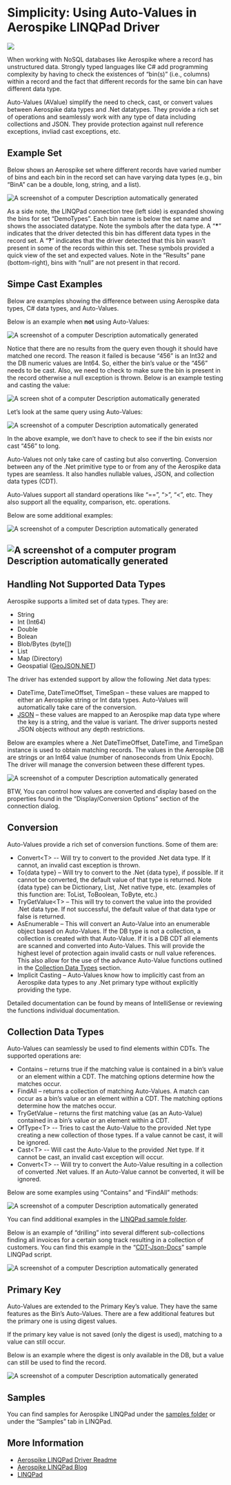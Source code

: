 # Simplicity: Using Auto-Values in Aerospike LINQPad Driver

![](media/5a006743c567ff229be7d3e1f76dde33.png)

When working with NoSQL databases like Aerospike where a record has unstructured data. Strongly typed languages like C\# add programming complexity by having to check the existences of “bin(s)” (i.e., columns) within a record and the fact that different records for the same bin can have different data type.

Auto-Values (AValue) simplify the need to check, cast, or convert values between Aerospike data types and .Net datatypes. They provide a rich set of operations and seamlessly work with any type of data including collections and JSON. They provide protection against null reference exceptions, invliad cast exceptions, etc.

## Example Set

Below shows an Aerospike set where different records have varied number of bins and each bin in the record set can have varying data types (e.g., bin “BinA” can be a double, long, string, and a list).

![A screenshot of a computer Description automatically generated](media/cc3b22a5ebb8f63863866f815bdf421b.png)

As a side note, the LINQPad connection tree (left side) is expanded showing the bins for set “DemoTypes”. Each bin name is below the set name and shows the associated datatype. Note the symbols after the data type. A “**\***” indicates that the driver detected this bin has different data types in the record set. A “**?**” indicates that the driver detected that this bin wasn’t present in some of the records within this set. These symbols provided a quick view of the set and expected values. Note in the “Results” pane (bottom-right), bins with “null” are not present in that record.

## Simpe Cast Examples

Below are examples showing the difference between using Aerospike data types, C\# data types, and Auto-Values.

Below is an example when **not** using Auto-Values:

![A screenshot of a computer Description automatically generated](media/d5608f79e4e004b9c67bb50dc399f9df.png)

Notice that there are no results from the query even though it should have matched one record. The reason it failed is because “456” is an Int32 and the DB numeric values are Int64. So, either the bin’s value or the “456” needs to be cast. Also, we need to check to make sure the bin is present in the record otherwise a null exception is thrown. Below is an example testing and casting the value:

![A screen shot of a computer Description automatically generated](media/e3b14effe4b26b98dde15bb9edd9f127.png)

Let’s look at the same query using Auto-Values:

![A screenshot of a computer Description automatically generated](media/3cf18292117ccaa32fb1b0c8db18f1db.png)

In the above example, we don’t have to check to see if the bin exists nor cast “456” to long.

Auto-Values not only take care of casting but also converting. Conversion between any of the .Net primitive type to or from any of the Aerospike data types are seamless. It also handles nullable values, JSON, and collection data types (CDT).

Auto-Values support all standard operations like “==”, “\>”, “\<”, etc. They also support all the equality, comparison, etc. operations.

Below are some additional examples:

![A screenshot of a computer Description automatically generated](media/9bbfeed286979e90d0b063f79dc6edb2.png)

## ![A screenshot of a computer program Description automatically generated](media/4a265ff034060765674ddf3c1103120d.png)

## Handling Not Supported Data Types

Aerospike supports a limited set of data types. They are:

-   String
-   Int (Int64)
-   Double
-   Bolean
-   Blob/Bytes (byte[])
-   List
-   Map (Directory)
-   Geospatial ([GeoJSON.NET](https://github.com/GeoJSON-Net/GeoJSON.Net))

The driver has extended support by allow the following .Net data types:

-   DateTime, DateTimeOffset, TimeSpan – these values are mapped to either an Aerospike string or Int data types. Auto-Values will automatically take care of the conversion.
-   [JSON](https://www.newtonsoft.com/json) – these values are mapped to an Aerospike map data type where the key is a string, and the value is variant. The driver supports nested JSON objects without any depth restrictions.

Below are examples where a .Net DateTimeOffset, DateTime, and TimeSpan instance is used to obtain matching records. The values in the Aerospike DB are strings or an Int64 value (number of nanoseconds from Unix Epoch). The driver will manage the conversion between these different types.

![A screenshot of a computer Description automatically generated](media/2176692840fe02bac6b38ba566daf383.png)

BTW, You can control how values are converted and display based on the properties found in the “Display/Conversion Options” section of the connection dialog.

## Conversion

Auto-Values provide a rich set of conversion functions. Some of them are:

-   Convert\<T\> -- Will try to convert to the provided .Net data type. If it cannot, an invalid cast exception is thrown.
-   To{data type} – Will try to convert to the .Net {data type}, if possible. If it cannot be converted, the default value of that type is returned. Note {data type} can be Dictionary, List, .Net native type, etc. (examples of this function are: ToList, ToBoolean, ToByte, etc.)
-   TryGetValue\<T\> – This will try to convert the value into the provided .Net data type. If not successful, the default value of that data type or false is returned.
-   AsEnumerable – This will convert an Auto-Value into an enumerable object based on Auto-Values. If the DB type is not a collection, a collection is created with that Auto-Value. If it is a DB CDT all elements are scanned and converted into Auto-Values. This will provide the highest level of protection again invalid casts or null value references. This also allow for the use of the advance Auto-Value functions outlined in the [Collection Data Types](#collection-data-types) section.
-   Implicit Casting – Auto-Values know how to implicitly cast from an Aerospike data types to any .Net primary type without explicitly providing the type.

Detailed documentation can be found by means of IntelliSense or reviewing the functions individual documentation.

## Collection Data Types

Auto-Values can seamlessly be used to find elements within CDTs. The supported operations are:

-   Contains – returns true if the matching value is contained in a bin’s value or an element within a CDT. The matching options determine how the matches occur.
-   FindAll – returns a collection of matching Auto-Values. A match can occur as a bin’s value or an element within a CDT. The matching options determine how the matches occur.
-   TryGetValue – returns the first matching value (as an Auto-Value) contained in a bin’s value or an element within a CDT.
-   OfType\<T\> -- Tries to cast the Auto-Value to the provided .Net type creating a new collection of those types. If a value cannot be cast, it will be ignored.
-   Cast\<T\> -- Will cast the Auto-Value to the provided .Net type. If it cannot be cast, an invalid cast exception will occur.
-   Convert\<T\> -- Will try to convert the Auto-Value resulting in a collection of converted .Net values. If an Auto-Value cannot be converted, it will be ignored.

Below are some examples using “Contains” and “FindAll” methods:

![A screenshot of a computer Description automatically generated](media/ca64e7f2ad49b1195eaae3f3e179b3ab.png)

You can find additional examples in the [LINQPad sample folder](https://github.com/aerospike-community/aerospike-linqpad-driver/tree/main/linqpad-samples/Cloud).

Below is an example of “drilling” into several different sub-collections finding all invoices for a certain song track resulting in a collection of customers. You can find this example in the “[CDT-Json-Docs](https://github.com/aerospike-community/aerospike-linqpad-driver/blob/main/linqpad-samples/Native/CDT-Json-Docs.linq)” sample LINQPad script.

![A screenshot of a computer Description automatically generated](media/6ff4f776716be7c2f9a19cc032039d25.png)

## Primary Key

Auto-Values are extended to the Primary Key’s value. They have the same features as the Bin’s Auto-Values. There are a few additional features but the primary one is using digest values.

If the primary key value is not saved (only the digest is used), matching to a value can still occur.

Below is an example where the digest is only available in the DB, but a value can still be used to find the record.

![A screenshot of a computer Description automatically generated](media/ce932b8fed795e08f409995c58436569.png)

## Samples

You can find samples for Aerospike LINQPad under the [samples folder](https://github.com/aerospike-community/aerospike-linqpad-driver/tree/main/linqpad-samples/Cloud) or under the “Samples” tab in LINQPad.

## More Information

-   [Aerospike LINQPad Driver Readme](https://github.com/aerospike-community/aerospike-linqpad-driver/tree/main/linqpad-samples)
-   [Aerospike LINQPad Blog](https://aerospike.com/developer/blog/aerospike-for-linqpad)
-   [LINQPad](https://www.linqpad.net/nugetsamples.aspx)
